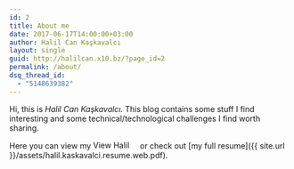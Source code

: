 ```yaml
---
id: 2
title: About me
date: 2017-06-17T14:00:00+03:00
author: Halil Can Kaşkavalcı
layout: single
guid: http://halilcan.x10.bz/?page_id=2
permalink: /about/
dsq_thread_id:
  - "5148639382"
---
```

Hi, this is _Halil Can Kaşkavalcı._ This blog contains some stuff I find interesting and some technical/technological challenges I find worth sharing.

Here you can view my [<img src="https://static.licdn.com/scds/common/u/img/webpromo/btn_liprofile_blue_80x15.png" alt="View Halil Can Kaskavalci's profile on LinkedIn" width="80" height="15" border="0" />](https://tr.linkedin.com/pub/halil-can-kaskavalci/15/37/567) or check out [my full resume]({{ site.url }}/assets/halil.kaskavalci.resume.web.pdf).
